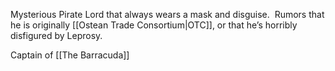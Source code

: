 Mysterious Pirate Lord that always wears a mask and disguise.  Rumors that he is originally [[Ostean Trade Consortium|OTC]], or that he’s horribly disfigured by Leprosy. 

Captain of [[The Barracuda]]